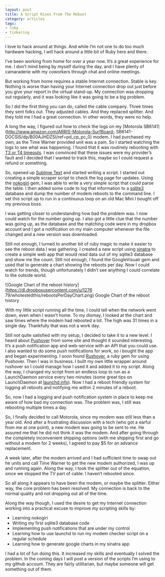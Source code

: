 ```yaml
---
layout: post
title: A Script Rises From The Reboot
category: articles
tags:
- ruby
- tinkering
---
```

I love to hack around at things. And while I’m not one to do too much hardware
hacking, I will hack around a little bit of Ruby here and there.

I’ve been working from home for over a year now. It’s a great experience for
me. I don’t mind being by myself during the day, and I have plenty of
camaraderie with my coworkers through chat and online meetings.

But working from home requires a stable Internet connection. Stable is key.
Nothing is worse than having your Internet connection drop out just before you
give your report in the virtual stand-up. My connection was dropping out
regularly, and it was looking like it was going to be a big problem.

So I did the first thing you can do, called the cable company. Three times
they sent folks out. They adjusted cables. And they replaced splitter. And
they told me I had a great connection. In other words, they were no help.

A long the way, I figured out how to check the logs on my [Motorola
SB6141](http://www.amazon.com/ARRIS-Motorola-SurfBoard-
SB6141-DOCSIS/dp/B00AJHDZSI/ref=pd_cp_pc_0) modem. I had purchased my own, as
the Time Warner provided unit was a pain. So I started watching the logs to
see what was happening. I found that it was routinely rebooting with [T3 or T4
timeouts](http://volpefirm.com/docsis_timout_descriptions/). I was convinced
that these issues were my provider’s fault and I decided that I wanted to
track this, maybe so I could request a refund or something.

So, opened up [Sublime Text](http://www.sublimetext.com) and started writing a
script. I started out creating a simple scraper script to check the log page
for updates. Using the [nokogiri](http://nokogiri.org) gem, I was able to
write a very simple script that could parse the table. I then added some code
to log that information to a [sqlite3](http://www.sqlite.org) database and
dump the number of modem reboots to the command line. I set this script up to
run in a continuous loop on an old Mac Mini I bought off my previous boss.

I was getting closer to understanding how bad the problem was. I now could
watch for the number going up. I also got a little clue that the number was
going up, as the database and the matching code were in my dropbox account and
I got a notification on my main computer whenever the file changed and a new
version was downloaded.

Still not enough, I turned to another bit of ruby magic to make it easier to
see the reboot data I was gathering. I created a new script using
[sinatra](http://sinatrarb.com) to create a simple web app that would read
data out of my sqlite3 database and show me the count. Still not enough, I
found the GoogleVisualr gem and used that to generate a chart showing the
reboots per day. Now I could watch for trends, though unfortunately I didn’t
see anything I could correlate to the outside world.

![Google Chart of the reboot history](https://dl.dropboxusercontent.com/u/1276
79/whotestedthis/rebootsPerDayChart.png) Google Chart of the reboot history


With my little script running all the time, I could tell when the network went
down, even when I wasn’t home. To my dismay, I looked at the chart and saw
times where the modem had rebooted a lot. The high was 31 times in a single
day. Thankfully that was not a work day.

Still not quite satisfied with my setup, I decided to take it to a new level.
I heard about [Pushover](https://pushover.net) from some site and thought it
sounded interesting. It’s a push notification app and web-service with an API
that you could use. I also wanted to do some push notifications for work, so i
bought the app and began experimenting. I soon found
[Rushover](https://github.com/bemurphy/rushover), a ruby gem for using
Pushover. Then I was in business. I built my own little wrapper around
rushover so I could manage how I used it and added it to my script. Along the
way, I changed my script from an endless loop to run as a LaunchDaemon service
every two minutes (some great tips on LaunchDaemon at
[launchd.info](http://launchd.info)). Now I had a reboot friendly system for
logging all reboots and notifying me within 2 minutes of a reboot.

So, now I had a logging and push notification system in place to keep me aware
of how bad my connection was. The problem was, I still was rebooting multiple
times a day.

So, I finally decided to call Motorola, since my modem was still less than a
year old. And after a frustrating discussion with a tech (who got a earful
from me at one point), a new modem was going to be sent to me. He assured me
that he did not think it was the modem. And after going through the completely
inconvenient shipping options (with me shipping first and go without a modem
for 2 weeks), I agreed to pay $5 for an advance replacement.

A week later, after the modem arrived and I had sufficient time to swap out he
units and call Time Warner to get the new modem authorized, I was up and
running again. Along the way, I took the splitter out of the equation, since
we stopped the TV part of cable. I haven’t rebooted since.

So all along it appears to have been the modem, or maybe the splitter. Either
way, the core problem has been resolved. My connection is back to the normal
quality and not dropping out all of the time.

Along the way though, I used the desire to get my Internet connection working
into a practical excuse to improve my scripting skills by:

  * Learning nokogiri
  * Writing my first sqlite3 database code
  * Implementing push notifications that are under my control
  * Learning how to use launchd to run my modem checker script on a regular schedule
  * Learning how to generate google charts in my sinatra app

I had a lot of fun doing this. It increased my skills and eventually I solved
the problem. In the coming days I will post a version of the scripts I’m using
to my github account. They are fairly utilitarian, but maybe someone will get
something out of them.



